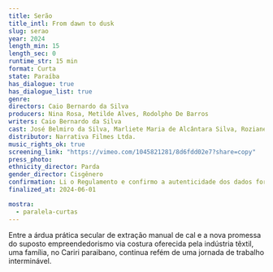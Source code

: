 ```yaml
---
title: Serão
title_intl: From dawn to dusk
slug: serao
year: 2024
length_min: 15
length_sec: 0
runtime_str: 15 min
format: Curta
state: Paraíba
has_dialogue: true
has_dialogue_list: true
genre: 
directors: Caio Bernardo da Silva
producers: Nina Rosa, Metilde Alves, Rodolpho De Barros
writers: Caio Bernardo da Silva
cast: José Belmiro da Silva, Marliete Maria de Alcântara Silva, Roziane Maria da Silva, João Paulo dos Santos, Rogério Augusto da Silva, Maria Amanda da Silva, João Manoel da Silva e Severino Timóteo Sobrinho
distributor: Narrativa Filmes Ltda.
music_rights_ok: true
screening_link: "https://vimeo.com/1045821281/8d6fdd02e7?share=copy"
press_photo: 
ethnicity_director: Parda
gender_director: Cisgênero
confirmation: Li o Regulamento e confirmo a autenticidade dos dados fornecido nesta ficha de inscrição.
finalized_at: 2024-06-01

mostra:
  - paralela-curtas
---
```


Entre a árdua prática secular de extração manual de cal e a nova promessa do suposto empreendedorismo via costura oferecida pela indústria têxtil, uma família, no Cariri paraibano, continua refém de uma jornada de trabalho interminável.

